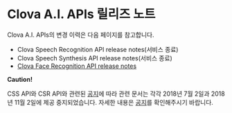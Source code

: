 # Clova A.I. APIs 릴리즈 노트

Clova A.I. APIs의 변경 이력은 다음 페이지를 참고합니다.

* Clova Speech Recognition API release notes(서비스 종료)
* Clova Speech Synthesis API release notes(서비스 종료)
* [Clova Face Recognition API release notes](/ReleaseNotes/CFR.md)

<div class="danger">
  <p><strong>Caution!</strong></p>
  <p>CSS API와 CSR API와 관련된 <a target="_blank" href="https://developers.naver.com/notice/article/10000000000030660939">공지</a>에 따라 관련 문서는 각각 2018년 7월 2일과 2018년 11월 2일에 제공 중지되었습니다. 자세한 내용은 <a target="_blank" href="https://developers.naver.com/notice/article/10000000000030660939">공지</a>를 확인해주시기 바랍니다.</p>
</div>
